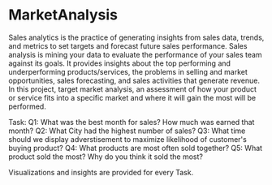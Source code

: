 # MarketAnalysis
Sales analytics is the practice of generating insights from sales data, trends, and metrics to set targets and forecast future sales performance. Sales analysis is mining your data to evaluate the performance of your sales team against its goals. It provides insights about the top performing and underperforming products/services, the problems in selling and market opportunities, sales forecasting, and sales activities that generate revenue. In this project, target market analysis, an assessment of how your product or service fits into a specific market and where it will gain the most will be performed.

Task:
Q1: What was the best month for sales? How much was earned that month?
Q2: What City had the highest number of sales?
Q3: What time should we display adverstisement to maximize likelihood of customer's buying product?
Q4: What products are most often sold together?
Q5: What product sold the most? Why do you think it sold the most?

Visualizations and insights are provided for every Task.
